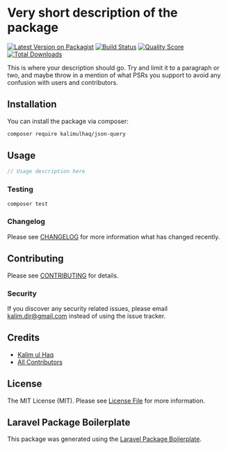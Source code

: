 # Very short description of the package

[![Latest Version on Packagist](https://img.shields.io/packagist/v/kalimulhaq/json-query.svg?style=flat-square)](https://packagist.org/packages/kalimulhaq/json-query)
[![Build Status](https://img.shields.io/travis/kalimulhaq/json-query/master.svg?style=flat-square)](https://travis-ci.org/kalimulhaq/json-query)
[![Quality Score](https://img.shields.io/scrutinizer/g/kalimulhaq/json-query.svg?style=flat-square)](https://scrutinizer-ci.com/g/kalimulhaq/json-query)
[![Total Downloads](https://img.shields.io/packagist/dt/kalimulhaq/json-query.svg?style=flat-square)](https://packagist.org/packages/kalimulhaq/json-query)

This is where your description should go. Try and limit it to a paragraph or two, and maybe throw in a mention of what PSRs you support to avoid any confusion with users and contributors.

## Installation

You can install the package via composer:

```bash
composer require kalimulhaq/json-query
```

## Usage

``` php
// Usage description here
```

### Testing

``` bash
composer test
```

### Changelog

Please see [CHANGELOG](CHANGELOG.md) for more information what has changed recently.

## Contributing

Please see [CONTRIBUTING](CONTRIBUTING.md) for details.

### Security

If you discover any security related issues, please email kalim.dir@gmail.com instead of using the issue tracker.

## Credits

- [Kalim ul Haq](https://github.com/kalimulhaq)
- [All Contributors](../../contributors)

## License

The MIT License (MIT). Please see [License File](LICENSE.md) for more information.

## Laravel Package Boilerplate

This package was generated using the [Laravel Package Boilerplate](https://laravelpackageboilerplate.com).
